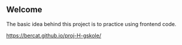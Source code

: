## Welcome 


The basic idea behind this project is to practice using frontend code.

 https://bercat.github.io/proj-H-gskole/
